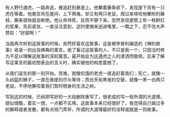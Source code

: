 <!---title:悬崖边上的浆果-->
<!---keywords:悬崖边上的浆果,禅,-->


有人野行遇虎，一路奔逃，被追赶到悬崖上。他攀着藤条欲下，发现崖下另有一只虎在等着。他悬空吊在崖间，上下两难。却又有两只老鼠，爬过来啃咬他攀附的藤枝，藤条很快就会断绝。他认命待死，反而平静下来。忽然发现崖壁上有一枚鲜红的浆果，先前紧张，一直没注意到，这时便摘来送进嘴里，一嚼之下，忍不住大声赞叹：“好甜啊！”

当我再次听到这故事的时候，突然好喜欢这故事，这是被李普利编选的《禅的故事》收录一则出自佛典的寓言。收了看过这故事的人，不只是我一个，只因当时修为不足以理解这故事的深刻寓意。最开始会为这遇虎之人的潇洒而敬佩，后来了解写这寓言的最初想表达的含义时，确实被他的构思震撼了。

从我们诞生的那一刻开始，苦难，就像饥饿的老虎一直追赶着我们；死亡，就像一头凶猛的狮子，一直在悬崖的尽头等待；而白天和黑夜的交替，就像一黑一白两只老鼠，不停地撕咬着我们暂时栖身的生活之树。

写到这的时候，已经把写好的一大段删除重写了，很老成的写一些所谓的大道理，貌似很酷，着实一想，一点都不实用。这故事本来已经很好了，我觉得自己做过多的解释或者发散，都有点班门弄斧，所谓的大道理最好的诠释或就是一则故事。



